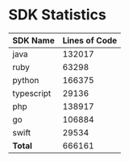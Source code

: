 # SDK Statistics

| SDK Name | Lines of Code |
| -------- | ------------- |
| java | 132017 |
| ruby | 63298 |
| python | 166375 |
| typescript | 29136 |
| php | 138917 |
| go | 106884 |
| swift | 29534 |
| **Total** | 666161 |
